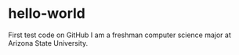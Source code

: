 # hello-world
First test code on GitHub
I am a freshman computer science major at Arizona State University.
